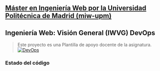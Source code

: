 ## [Máster en Ingeniería Web por la Universidad Politécnica de Madrid (miw-upm)](http://miw.etsisi.upm.es)
## Ingeniería Web: Visión General (IWVG) DevOps
> Este proyecto es una Plantilla de apoyo docente de la asignatura.
[![DevOps](https://github.com/Aklur/iwvg-devops-wu-hongxiang/actions/workflows/test_sonar.yml/badge.svg)](https://github.com/Aklur/iwvg-devops-wu-hongxiang/actions/workflows/test.yml)

### Estado del código

